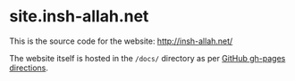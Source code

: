 # site.insh-allah.net

This is the source code for the website: http://insh-allah.net/

The website itself is hosted in the `/docs/` directory as per [GitHub gh-pages directions](https://help.github.com/en/articles/configuring-a-publishing-source-for-github-pages).
